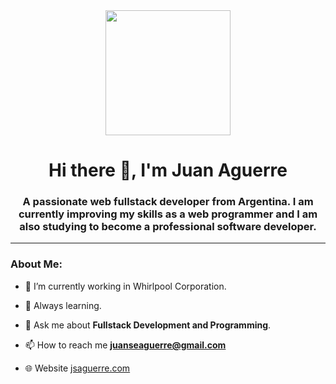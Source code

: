 <div id="header" align="center">
    <img src="https://media.giphy.com/media/ZVik7pBtu9dNS/giphy.gif" width="200"/>
    <h1 align="center">Hi there 👋, I'm Juan Aguerre</h1>
    <h3 align="center">A passionate web fullstack developer from Argentina. I am currently improving my skills as a web programmer and I am also studying to become a professional software developer.</h3>
</div>

---

### About Me:

- 🔭 I’m currently working in Whirlpool Corporation.

- 🌱 Always learning.

- 💬 Ask me about **Fullstack Development and Programming**.

- 📫 How to reach me **juanseaguerre@gmail.com**

- 🌐 Website [jsaguerre.com](https://jsaguerre.com)

